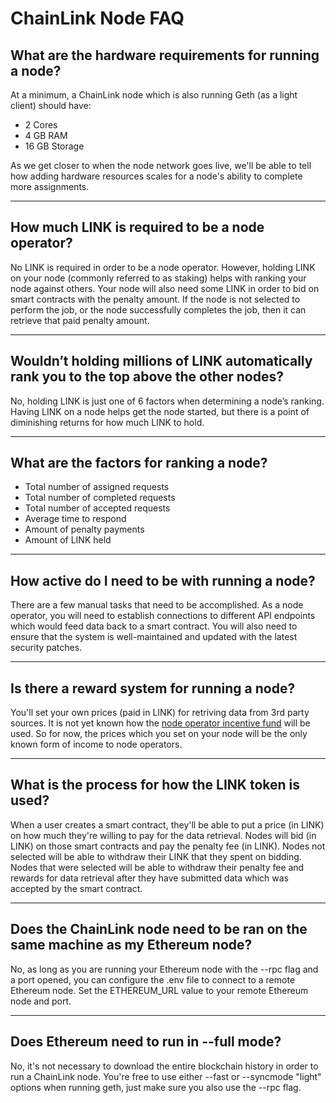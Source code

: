 # ChainLink Node FAQ

## What are the hardware requirements for running a node?

At a minimum, a ChainLink node which is also running Geth (as a light client) should have:
* 2 Cores
* 4 GB RAM
* 16 GB Storage

As we get closer to when the node network goes live, we'll be able to tell how adding hardware resources scales for a node's ability to complete more assignments.

---

## How much LINK is required to be a node operator?

No LINK is required in order to be a node operator. However, holding LINK on your node (commonly referred to as staking) helps with ranking your node against others. Your node will also need some LINK in order to bid on smart contracts with the penalty amount. If the node is not selected to perform the job, or the node successfully completes the job, then it can retrieve that paid penalty amount.

---

## Wouldn’t holding millions of LINK automatically rank you to the top above the other nodes?

No, holding LINK is just one of 6 factors when determining a node’s ranking. Having LINK on a node helps get the node started, but there is a point of diminishing returns for how much LINK to hold.

---

## What are the factors for ranking a node?

* Total number of assigned requests
* Total number of completed requests
* Total number of accepted requests
* Average time to respond
* Amount of penalty payments
* Amount of LINK held

---

## How active do I need to be with running a node?

There are a few manual tasks that need to be accomplished. As a node operator, you will need to establish connections to different API endpoints which would feed data back to a smart contract. You will also need to ensure that the system is well-maintained and updated with the latest security patches.

---

## Is there a reward system for running a node?

You'll set your own prices (paid in LINK) for retriving data from 3rd party sources. It is not yet known how the [node operator incentive fund](https://etherscan.io/address/0x98c63b7b319dfbdf3d811530f2ab9dfe4983af9d) will be used. So for now, the prices which you set on your node will be the only known form of income to node operators.

---

## What is the process for how the LINK token is used?

When a user creates a smart contract, they'll be able to put a price (in LINK) on how much they're willing to pay for the data retrieval. Nodes will bid (in LINK) on those smart contracts and pay the penalty fee (in LINK). Nodes not selected will be able to withdraw their LINK that they spent on bidding. Nodes that were selected will be able to withdraw their penalty fee and rewards for data retrieval after they have submitted data which was accepted by the smart contract.

---

## Does the ChainLink node need to be ran on the same machine as my Ethereum node?

No, as long as you are running your Ethereum node with the --rpc flag and a port opened, you can configure the .env file to connect to a remote Ethereum node. Set the ETHEREUM_URL value to your remote Ethereum node and port.

---

## Does Ethereum need to run in --full mode?

No, it's not necessary to download the entire blockchain history in order to run a ChainLink node. You're free to use either --fast or --syncmode "light" options when running geth, just make sure you also use the --rpc flag.
